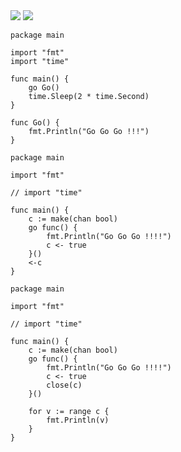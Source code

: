<img src="https://github.com/KenNaNa/go_learing/blob/master/img/46.png">
<img src="https://github.com/KenNaNa/go_learing/blob/master/img/47.png">

```
package main

import "fmt"
import "time"

func main() {
	go Go()
	time.Sleep(2 * time.Second)
}

func Go() {
	fmt.Println("Go Go Go !!!")
}

```

```
package main

import "fmt"

// import "time"

func main() {
	c := make(chan bool)
	go func() {
		fmt.Println("Go Go Go !!!!")
		c <- true
	}()
	<-c
}

```

```
package main

import "fmt"

// import "time"

func main() {
	c := make(chan bool)
	go func() {
		fmt.Println("Go Go Go !!!!")
		c <- true
		close(c)
	}()

	for v := range c {
		fmt.Println(v)
	}
}

```
